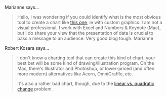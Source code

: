 Marianne says…
>	<p>Hello, I was wondering if you could identify what is the most obvious tool to create a chart like <a href="http://www.myclimatechange.net/UserImage/3/ArroundTheWorld/CO2PerCapita.jpg" target="_blank">this one</a>, ie with custom graphics. I am not a visual professional, I work with Excel and Numbers  &amp; Keynote (Mac), but I do share your view that the presentation of data is crucial  to pass a message to an audience. Very good blog tough. Marianne</p>

Robert Kosara says…
>	<p>I don't know a charting tool that can create this kind of chart, your best bet will be some kind of drawing/illustration program. On the Mac, there's Illustrator and Photoshop, or lower-priced (and often more modern) alternatives like Acorn, OmniGraffle, etc.</p>
>	<p>It's also a rather bad chart, though, due to the <a href="/blog/2008/linear-vs-quadratic-change">linear vs. quadratic change</a> problem.</p>
